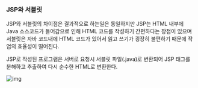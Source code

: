 ### JSP와 서블릿

JSP와 서블릿의 차이점은 결과적으로 하는일은 동일하지만 JSP는 HTML 내부에 Java 소스코드가 들어감으로 인해 HTML 코드를 작성하기 간편하다는 장점이 있으며 서블릿은 자바 코드내에 HTML 코드가 있어서 읽고 쓰기가 굉장히 불편하기 때문에 작업의 효율성이 떨어진다.

JSP로 작성된 프로그램은 서버로 요청시 서블릿 파일(.java)로 변환되어 JSP 태그를 분해하고 추출하여 다시 순수한 HTML로 변환한다.

![img](https://t1.daumcdn.net/cfile/tistory/99BD65335A01B26025)

